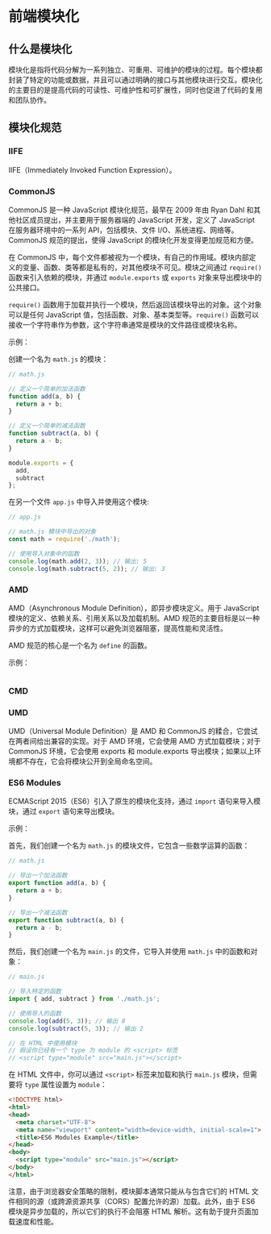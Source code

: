# 前端模块化

## 什么是模块化

模块化是指将代码分解为一系列独立、可重用、可维护的模块的过程。每个模块都封装了特定的功能或数据，并且可以通过明确的接口与其他模块进行交互。模块化的主要目的是提高代码的可读性、可维护性和可扩展性，同时也促进了代码的复用和团队协作。

## 模块化规范

### IIFE

IIFE（Immediately Invoked Function Expression）。

### CommonJS

CommonJS 是一种 JavaScript 模块化规范，最早在 2009 年由 Ryan Dahl 和其他社区成员提出，并主要用于服务器端的 JavaScript 开发，定义了 JavaScript 在服务器环境中的一系列 API，包括模块、文件 I/O、系统进程、网络等。CommonJS 规范的提出，使得 JavaScript 的模块化开发变得更加规范和方便。

在 CommonJS 中，每个文件都被视为一个模块，有自己的作用域。模块内部定义的变量、函数、类等都是私有的，对其他模块不可见。模块之间通过 `require()` 函数来引入依赖的模块，并通过 `module.exports` 或 `exports` 对象来导出模块中的公共接口。

`require()` 函数用于加载并执行一个模块，然后返回该模块导出的对象。这个对象可以是任何 JavaScript 值，包括函数、对象、基本类型等。`require()` 函数可以接收一个字符串作为参数，这个字符串通常是模块的文件路径或模块名称。

示例：

创建一个名为 `math.js` 的模块：

```js
// math.js

// 定义一个简单的加法函数
function add(a, b) {
  return a + b;
}

// 定义一个简单的减法函数
function subtract(a, b) {
  return a - b;
}

module.exports = {
  add,
  subtract
};
```

在另一个文件 `app.js` 中导入并使用这个模块:

```js
// app.js

// math.js 模块中导出的对象
const math = require('./math');

// 使用导入对象中的函数  
console.log(math.add(2, 3)); // 输出: 5
console.log(math.subtract(5, 2)); // 输出: 3
```

### AMD

AMD（Asynchronous Module Definition），即异步模块定义。用于 JavaScript 模块的定义、依赖关系、引用关系以及加载机制。AMD 规范的主要目标是以一种异步的方式加载模块，这样可以避免浏览器阻塞，提高性能和灵活性。

AMD 规范的核心是一个名为 `define` 的函数。

示例：

```js
```

### CMD

### UMD

UMD（Universal Module Definition）是 AMD 和 CommonJS 的糅合，它尝试在两者间给出兼容的实现。对于 AMD 环境，它会使用 AMD 方式加载模块；对于 CommonJS 环境，它会使用 exports 和 module.exports 导出模块；如果以上环境都不存在，它会将模块公开到全局命名空间。

### ES6 Modules

ECMAScript 2015（ES6）引入了原生的模块化支持，通过 `import` 语句来导入模块，通过 `export` 语句来导出模块。

示例：

首先，我们创建一个名为 `math.js` 的模块文件，它包含一些数学运算的函数：

```js
// math.js

// 导出一个加法函数
export function add(a, b) {
  return a + b;
}

// 导出一个减法函数
export function subtract(a, b) {
  return a - b;
}
```

然后，我们创建一个名为 `main.js` 的文件，它导入并使用 `math.js` 中的函数和对象：

```js
// main.js

// 导入特定的函数  
import { add, subtract } from './math.js';

// 使用导入的函数
console.log(add(5, 3)); // 输出 8
console.log(subtract(5, 3)); // 输出 2

// 在 HTML 中使用模块
// 假设你已经有一个 type 为 module 的 <script> 标签
// <script type="module" src="main.js"></script>
```

在 HTML 文件中，你可以通过 `<script>` 标签来加载和执行 `main.js` 模块，但需要将 `type` 属性设置为 `module`：

```html
<!DOCTYPE html>
<html>
<head>
  <meta charset="UTF-8">
  <meta name="viewport" content="width=device-width, initial-scale=1">
  <title>ES6 Modules Example</title>
</head>
<body>
  <script type="module" src="main.js"></script>
</body>
</html>
```

注意，由于浏览器安全策略的限制，模块脚本通常只能从与包含它们的 HTML 文件相同的源（或跨源资源共享（CORS）配置允许的源）加载。此外，由于 ES6 模块是异步加载的，所以它们的执行不会阻塞 HTML 解析。这有助于提升页面加载速度和性能。
